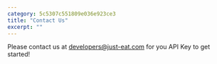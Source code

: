 ```yaml
---
category: 5c5307c551809e036e923ce3
title: "Contact Us"
excerpt: ""
---
```

Please contact us at developers@just-eat.com for you API Key to get started!

